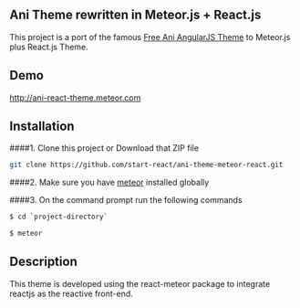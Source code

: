 ## Ani Theme rewritten in Meteor.js + React.js 

This project is a port of the famous [Free Ani AngularJS Theme](http://startangular.com/product/ani-theme/) to Meteor.js plus React.js Theme.

## Demo
http://ani-react-theme.meteor.com

## Installation
####1. Clone this project or Download that ZIP file

```sh
git clone https://github.com/start-react/ani-theme-meteor-react.git
```

####2.  Make sure you have [meteor](https://www.meteor.com/) installed globally


####3. On the command prompt run the following commands

```sh
$ cd `project-directory`
```
```sh
$ meteor 
```

## Description

This theme is developed using the react-meteor package to integrate reactjs as the reactive front-end.
